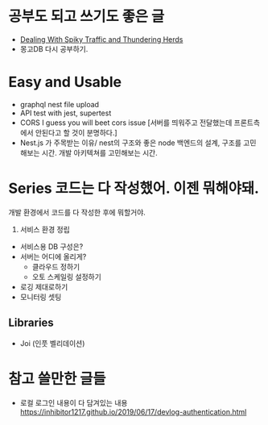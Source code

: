 # 공부도 되고 쓰기도 좋은 글
- [Dealing With Spiky Traffic and Thundering Herds](https://alexpareto.com/2020/06/15/thundering-herds.html)
- 몽고DB 다시 공부하기.

# Easy and Usable
- graphql nest file upload
- API test with jest, supertest
- CORS I guess you will beet cors issue [서버를 띄워주고 전달했는데 프론트측에서 안된다고 할 것이 분명하다.]
- Nest.js 가 주목받는 이유/ nest의 구조와 좋은 node 백엔드의 설계, 구조를 고민해보는 시간. 개발 아키텍쳐를 고민해보는 시간.


# Series 코드는 다 작성했어. 이젠 뭐해야돼.
개발 환경에서 코드를 다 작성한 후에 뭐할거야.
1. 서비스 환경 정립
- 서비스용 DB 구성은?
- 서버는 어디에 올리게?
  - 클라우드 정하기
  - 오토 스케일링 설정하기
- 로깅 제대로하기
- 모니터링 셋팅



## Libraries
 - Joi (인풋 벨리데이션)


# 참고 쓸만한 글들
- 로컬 로그인 내용이 다 담겨있는 내용
https://inhibitor1217.github.io/2019/06/17/devlog-authentication.html

